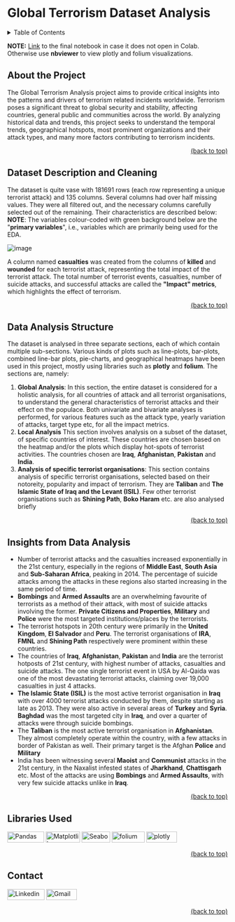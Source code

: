 # Global Terrorism Dataset Analysis

<details>
<summary>Table of Contents</summary>

1. [About the Project](#about-the-project)
2. [Dataset Description and Cleaning](#dataset-description-and-cleaning)
3. [Data Analysis Strcture](#data-analysis-structure)
4. [Insights from Data Analysis](#insights-from-data-analysis)
5. [Libraries Used](#libraries-used)
6. [Contact](#contact)
</details>

**NOTE:** [Link](https://colab.research.google.com/drive/1Q5w427QdJv90X6XA8wfqMfqQSB4c7jUy?usp=drive_link) to the final notebook in case it does not open in Colab. Otherwise use **nbviewer** to view plotly and folium visualizations.

## About the Project

The Global Terrorism Analysis project aims to provide critical insights into the patterns and drivers of terrorism related incidents worldwide. Terrorism poses a significant threat to global security and stability, affecting countries, general public and communities across the world. By analyzing historical data and trends, this project seeks to understand the temporal trends, geographical hotspots, most prominent organizations and their attack types, and many more factors contributing to terrorism incidents.

<div align = "right">    
  <a href="#global-terrorism-analysis">(back to top)</a>
</div>

## Dataset Description and Cleaning

The dataset is quite vase with 181691 rows (each row representing a unique terrorist attack) and 135 columns. Several columns had over half missing values. They were all filtered out, and the necessary columns carefully selected out of the remaining. Their characteristics are described below:
**NOTE**: The variables colour-coded with green background below are the "**primary variables**", i.e., variables which are primarily being used for the EDA.

![image](https://github.com/vahadruya/Capstone_EDA_Global_Terrorism_Analysis/assets/115869753/df788231-dd78-46d2-8d91-ec8b3000de7e)

A column named **casualties** was created from the columns of **killed** and **wounded** for each terrorist attack, representing the total impact of the terrorist attack. The total number of terrorist events, casualties, number of suicide attacks, and successful attacks are called the **"Impact" metrics**, which highlights the effect of terrorism.

<div align = "right">    
  <a href="#global-terrorism-analysis">(back to top)</a>
</div>

## Data Analysis Structure

The dataset is analysed in three separate sections, each of which contain multiple sub-sections. Various kinds of plots such as line-plots, bar-plots, combined line-bar plots, pie-charts, and geographical heatmaps have been used in this project, mostly using libraries such as **plotly** and **folium**. The sections are, namely:

1. **Global Analysis**: In this section, the entire dataset is considered for a holistic analysis, for all countries of attack and all terrorist organisations, to understand the general characteristics of terrorist attacks and their effect on the populace. Both univariate and bivariate analyses is performed, for various features such as the attack type, yearly variation of attacks, target type etc, for all the impact metrics.
2. **Local Analysis** This section involves analysis on a subset of the dataset, of specific countries of interest. These countries are chosen based on the heatmap and/or the plots which display hot-spots of terrorist activities. The countries chosen are **Iraq**, **Afghanistan**, **Pakistan** and **India**.
3. **Analysis of specific terrorist organisations**: This section contains analysis of specific terrorist organisations, selected based on their notoreity, popularity and impact of terrorism. They are **Taliban** and **The Islamic State of Iraq and the Levant (ISIL)**. Few other terrorist organisations such as **Shining Path**, **Boko Haram** etc. are also analysed briefly

<div align = "right">    
  <a href="#global-terrorism-analysis">(back to top)</a>
</div>


## Insights from Data Analysis

*   Number of terrorist attacks and the casualties increased exponentially in the 21st century, especially in the regions of **Middle East**, **South Asia** and **Sub-Saharan Africa**, peaking in 2014. The percentage of suicide attacks among the attacks in these regions also started increasing in the same period of time.
*    **Bombings** and **Armed Assaults** are an overwhelming favourite of terrorists as a method of their attack, with most of suicide attacks involving the former. **Private Citizens and Properties**, **Military** and **Police** were the most targeted institutions/places by the terrorists.
*    The terrorist hotspots in 20th century were primarily in the **United Kingdom**, **El Salvador** and **Peru**. The terrorist organisations of **IRA**, **FMNL** and **Shining Path** respectively were prominent within these countries.
*    The countries of **Iraq**, **Afghanistan**, **Pakistan** and **India** are the terrorist hotposts of 21st century, with highest number of attacks, casualties and suicide attacks. The one single terrorist event in USA by Al-Qaida was one of the most devastating terrorist attacks, claiming over 19,000 casualties in just 4 attacks.
*    **The Islamic State (ISIL)** is the most active terrorist organisation in **Iraq** with over 4000 terrorist attacks conducted by them, despite starting as late as 2013. They were also active in several areas of **Turkey** and **Syria**. **Baghdad** was the most targeted city in **Iraq**, and over a quarter of attacks were through suicide bombings.
*  The **Taliban** is the most active terrorist organisation in **Afghanistan**. They almost completely operate within the country, with a few attacks in border of Pakistan as well. Their primary target is the Afghan **Police** and **Military** 
*   India has been witnessing several **Maoist** and **Communist** attacks in the 21st century, in the Naxalist infested states of **Jharkhand**, **Chattisgarh** etc. Most of the attacks are using **Bombings** and **Armed Assaults**, with very few suicide attacks unlike in **Iraq**.

<div align = "right">    
  <a href="#global-terrorism-analysis">(back to top)</a>
</div>

## Libraries Used

<a href="https://pandas.pydata.org/" target="_blank"><img src="https://img.shields.io/badge/Pandas-black?style=flat-square&logo=Pandas&logoColor=white&link=https://pandas.pydata.org" alt="Pandas" width="84" height="25"></a>
<a href="https://matplotlib.org/" target="_blank"><img src="https://img.shields.io/badge/Matplotlib-afc6d3?style=flat-square&logo=matplotlib&logoColor=white&link=https://matplotlib.org/" alt="Matplotlib" width="78" height="25"></a>
<a href="https://seaborn.pydata.org/" target="_blank"><img src="https://img.shields.io/badge/Seaborn-7db0bc?style=flat-square&logo=seaborn&logoColor=white&link=https://seaborn.pydata.org/" alt="Seaborn" width="65" height="25"></a>
<a href="https://pypi.org/project/folium/" target="_blank"><img src="https://img.shields.io/badge/folium-00aa54?style=flat-square&logo=folium&logoColor=white&link=https://pypi.org/project/folium/" alt="folium" width="75" height="25"></a>
<a href="https://plotly.com/python/" target="_blank"><img src="https://img.shields.io/badge/plotly-black?style=flat-square&logo=plotly&logoColor=white&link=https://plotly.com/python/" alt="plotly" width="70" height="25"></a>
<div align = "right">    
  <a href="#global-terrorism-analysis">(back to top)</a>
</div>


## Contact

<a href="https://www.linkedin.com/in/aditya-a-p-507b1b239/" target="_blank"><img src="https://img.shields.io/badge/Linkedin-0078b7?style=flat-square&logo=linkedin&logoColor=white&link=https://www.linkedin.com/" alt="Linkedin" width="85" height="25"></a>
<a href="mailto:apaditya96@gmail.com" target="_blank"><img src="https://img.shields.io/badge/Gmail-red?style=flat-square&logo=Gmail&logoColor=white" alt="Gmail" width="70" height="25"></a>
  
<div align = "right">    
  <a href="#global-terrorism-analysis">(back to top)</a>
</div>


